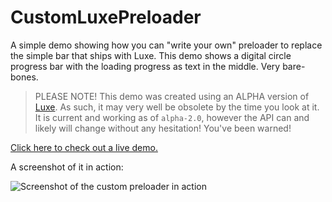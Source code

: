 # CustomLuxePreloader

A simple demo showing how you can "write your own" preloader to replace the simple bar that ships with Luxe. This demo shows a digital circle progress bar with the loading progress as text in the middle. Very bare-bones.

>PLEASE NOTE! This demo was created using an ALPHA version of [Luxe](http://luxeengine.com/). As such, it may very well be obsolete by the time you look at it. It is current and working as of `alpha-2.0`, however the API can and likely will change without any hesitation! You've been warned!

[Click here to check out a live demo.](http://fuzzywuzzie.github.io/CustomLuxePreloader/)

A screenshot of it in action:

![Screenshot of the custom preloader in action](https://raw.github.com/FuzzyWuzzie/CustomLuxePreloader/master/screenshot.png)